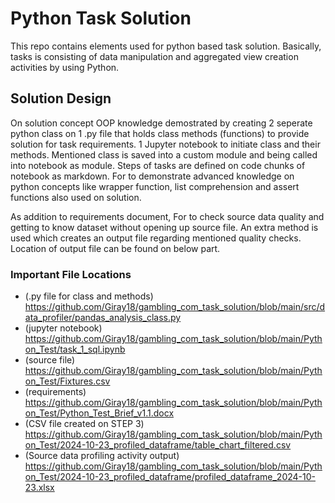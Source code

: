 # Python Task Solution
This repo contains elements used for python based task solution. Basically, tasks is consisting of data manipulation and aggregated view creation activities by using Python.

## Solution Design
On solution concept OOP knowledge demostrated by creating 2 seperate python class on 1 .py file that holds class methods (functions) to provide solution for task requirements. 1 Jupyter notebook to initiate class and their methods. Mentioned class is saved into a custom module and being called into notebook as module. Steps of tasks are defined on code chunks of notebook as markdown. For to demonstrate advanced knowledge on python concepts like wrapper function, list comprehension and assert functions also used on solution.

As addition to requirements document, For to check source data quality and getting to know dataset without opening up source file. An extra method is used which creates an output file regarding mentioned quality checks. Location of output file can be found on below part.

### Important File Locations
- (.py file for class and methods)  https://github.com/Giray18/gambling_com_task_solution/blob/main/src/data_profiler/pandas_analysis_class.py
- (jupyter notebook) https://github.com/Giray18/gambling_com_task_solution/blob/main/Python_Test/task_1_sql.ipynb
- (source file) https://github.com/Giray18/gambling_com_task_solution/blob/main/Python_Test/Fixtures.csv
- (requirements) https://github.com/Giray18/gambling_com_task_solution/blob/main/Python_Test/Python_Test_Brief_v1.1.docx
- (CSV file created on STEP 3) https://github.com/Giray18/gambling_com_task_solution/blob/main/Python_Test/2024-10-23_profiled_dataframe/table_chart_filtered.csv
- (Source data profiling activity output) https://github.com/Giray18/gambling_com_task_solution/blob/main/Python_Test/2024-10-23_profiled_dataframe/profiled_dataframe_2024-10-23.xlsx

